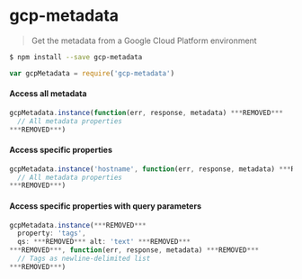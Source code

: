 # gcp-metadata
> Get the metadata from a Google Cloud Platform environment

```sh
$ npm install --save gcp-metadata
```
```js
var gcpMetadata = require('gcp-metadata')
```

#### Access all metadata
```js
gcpMetadata.instance(function(err, response, metadata) ***REMOVED***
  // All metadata properties
***REMOVED***)
```

#### Access specific properties
```js
gcpMetadata.instance('hostname', function(err, response, metadata) ***REMOVED***
  // All metadata properties
***REMOVED***)
```

#### Access specific properties with query parameters
```js
gcpMetadata.instance(***REMOVED***
  property: 'tags',
  qs: ***REMOVED*** alt: 'text' ***REMOVED***
***REMOVED***, function(err, response, metadata) ***REMOVED***
  // Tags as newline-delimited list
***REMOVED***)
```
